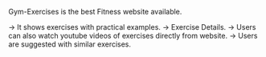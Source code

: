 Gym-Exercises is the best Fitness website available.

-> It shows exercises with practical examples.
-> Exercise Details.
-> Users can also watch youtube videos of exercises directly from website.
-> Users are suggested with similar exercises.
